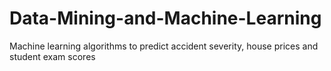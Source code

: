 # Data-Mining-and-Machine-Learning
Machine learning algorithms to predict accident severity, house prices and student exam scores
